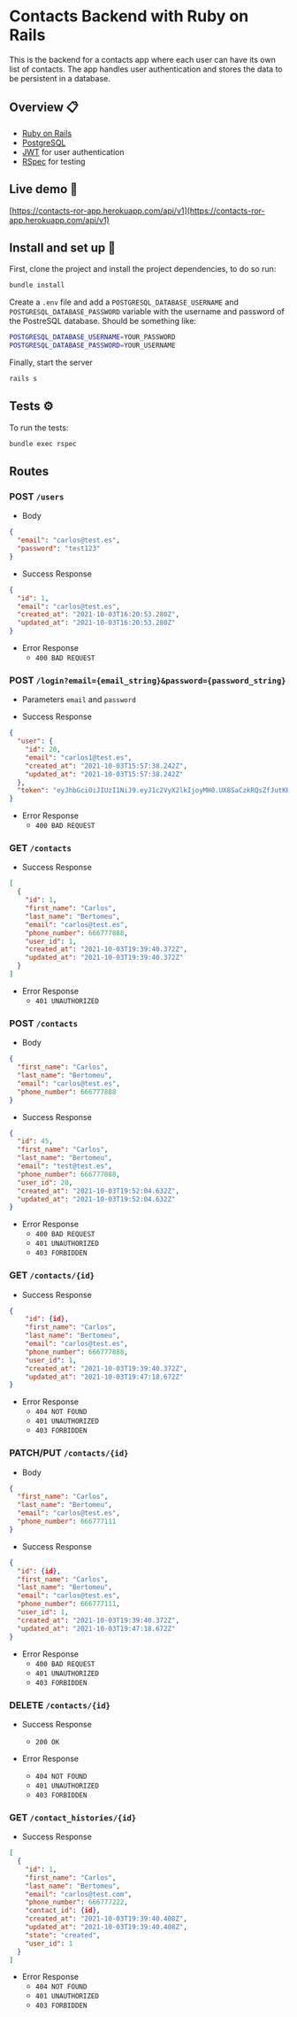 # Contacts Backend with Ruby on Rails

This is the backend for a contacts app where each user can have its own list of contacts. The app handles user authentication and stores the data to be persistent in a database.

## Overview 📋

- [Ruby on Rails](https://rubyonrails.org/)
- [PostgreSQL](https://www.postgresql.org/)
- [JWT](https://jwt.io/) for user authentication
- [RSpec](https://rspec.info/) for testing

## Live demo 🚀

[https://contacts-ror-app.herokuapp.com/api/v1](https://contacts-ror-app.herokuapp.com/api/v1)

## Install and set up 🔧

First, clone the project and install the project dependencies, to do so run:

```sh
bundle install
```

Create a `.env` file and add a `POSTGRESQL_DATABASE_USERNAME` and `POSTGRESQL_DATABASE_PASSWORD` variable with the username and password of the PostreSQL database. Should be something like:

```sh
POSTGRESQL_DATABASE_USERNAME=YOUR_PASSWORD
POSTGRESQL_DATABASE_PASSWORD=YOUR_USERNAME
```

Finally, start the server

```sh
rails s
```

## Tests ⚙️

To run the tests:

```sh
bundle exec rspec
```

## Routes

### POST `/users`

- Body

```json
{
  "email": "carlos@test.es",
  "password": "test123"
}
```

- Success Response

```json
{
  "id": 1,
  "email": "carlos@test.es",
  "created_at": "2021-10-03T16:20:53.280Z",
  "updated_at": "2021-10-03T16:20:53.280Z"
}
```

- Error Response
  - `400 BAD REQUEST`

### POST `/login?email={email_string}&password={password_string}`

- Parameters
  `email` and `password`

- Success Response

```json
{
  "user": {
    "id": 20,
    "email": "carlos1@test.es",
    "created_at": "2021-10-03T15:57:38.242Z",
    "updated_at": "2021-10-03T15:57:38.242Z"
  },
  "token": "eyJhbGciOiJIUzI1NiJ9.eyJ1c2VyX2lkIjoyMH0.UX8SaCzkRQsZfJutKKujynJ5YCev8taMrIxGKjg0wQ0"
}
```

- Error Response
  - `400 BAD REQUEST`

### GET `/contacts`

- Success Response

```json
[
  {
    "id": 1,
    "first_name": "Carlos",
    "last_name": "Bertomeu",
    "email": "carlos@test.es",
    "phone_number": 666777888,
    "user_id": 1,
    "created_at": "2021-10-03T19:39:40.372Z",
    "updated_at": "2021-10-03T19:39:40.372Z"
  }
]
```

- Error Response
  - `401 UNAUTHORIZED`

### POST `/contacts`

- Body

```json
{
  "first_name": "Carlos",
  "last_name": "Bertomeu",
  "email": "carlos@test.es",
  "phone_number": 666777888
}
```

- Success Response

```json
{
  "id": 45,
  "first_name": "Carlos",
  "last_name": "Bertomeu",
  "email": "test@test.es",
  "phone_number": 666777888,
  "user_id": 20,
  "created_at": "2021-10-03T19:52:04.632Z",
  "updated_at": "2021-10-03T19:52:04.632Z"
}
```

- Error Response
  - `400 BAD REQUEST`
  - `401 UNAUTHORIZED`
  - `403 FORBIDDEN`

### GET `/contacts/{id}`

- Success Response

```json
{
    "id": {id},
    "first_name": "Carlos",
    "last_name": "Bertomeu",
    "email": "carlos@test.es",
    "phone_number": 666777888,
    "user_id": 1,
    "created_at": "2021-10-03T19:39:40.372Z",
    "updated_at": "2021-10-03T19:47:18.672Z"
}
```

- Error Response
  - `404 NOT FOUND`
  - `401 UNAUTHORIZED`
  - `403 FORBIDDEN`

### PATCH/PUT `/contacts/{id}`

- Body

```json
{
  "first_name": "Carlos",
  "last_name": "Bertomeu",
  "email": "carlos@test.es",
  "phone_number": 666777111
}
```

- Success Response

```json
{
  "id": {id},
  "first_name": "Carlos",
  "last_name": "Bertomeu",
  "email": "carlos@test.es",
  "phone_number": 666777111,
  "user_id": 1,
  "created_at": "2021-10-03T19:39:40.372Z",
  "updated_at": "2021-10-03T19:47:18.672Z"
}
```

- Error Response
  - `400 BAD REQUEST`
  - `401 UNAUTHORIZED`
  - `403 FORBIDDEN`

### DELETE `/contacts/{id}`

- Success Response

  - `200 OK`

- Error Response
  - `404 NOT FOUND`
  - `401 UNAUTHORIZED`
  - `403 FORBIDDEN`

### GET `/contact_histories/{id}`

- Success Response

```json
[
  {
    "id": 1,
    "first_name": "Carlos",
    "last_name": "Bertomeu",
    "email": "carlos@test.com",
    "phone_number": 666777222,
    "contact_id": {id},
    "created_at": "2021-10-03T19:39:40.408Z",
    "updated_at": "2021-10-03T19:39:40.408Z",
    "state": "created",
    "user_id": 1
  }
]
```

- Error Response
  - `404 NOT FOUND`
  - `401 UNAUTHORIZED`
  - `403 FORBIDDEN`
